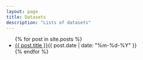 ```yaml
---
layout: page
title: Datasets
description: "Lists of datasets"
---
```




<ul>
    {% for post in site.posts %}
    <li><a href="{{ site.baseurl }}{{ post.url }}">{{ post.title }}</a><time datetime="{{ post.date | date_to_xmlschema }}">{{ post.date | date: "%m-%d-%Y" }}</time></li>
    {% endfor %}
</ul>